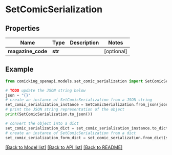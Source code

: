 # SetComicSerialization


## Properties

Name | Type | Description | Notes
------------ | ------------- | ------------- | -------------
**magazine_code** | **str** |  | [optional] 

## Example

```python
from comicking_openapi.models.set_comic_serialization import SetComicSerialization

# TODO update the JSON string below
json = "{}"
# create an instance of SetComicSerialization from a JSON string
set_comic_serialization_instance = SetComicSerialization.from_json(json)
# print the JSON string representation of the object
print(SetComicSerialization.to_json())

# convert the object into a dict
set_comic_serialization_dict = set_comic_serialization_instance.to_dict()
# create an instance of SetComicSerialization from a dict
set_comic_serialization_form_dict = set_comic_serialization.from_dict(set_comic_serialization_dict)
```
[[Back to Model list]](../README.md#documentation-for-models) [[Back to API list]](../README.md#documentation-for-api-endpoints) [[Back to README]](../README.md)


